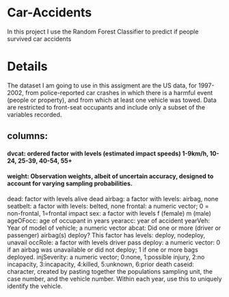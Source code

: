 # Car-Accidents
In this project I use the Random Forest Classifier to predict if people survived car accidents

# Details
The dataset I am going to use in this assigment are the US data, for 1997-2002, from police-reported car crashes in which there is a harmful event (people or property), and from which at least one vehicle was towed. Data are restricted to front-seat occupants and include only a subset of the variables recorded.

## columns:
#### dvcat: ordered factor with levels (estimated impact speeds) 1-9km/h, 10-24, 25-39, 40-54, 55+
#### weight: Observation weights, albeit of uncertain accuracy, designed to account for varying sampling probabilities.

dead: factor with levels alive dead
airbag: a factor with levels: airbag, none
seatbelt: a factor with levels: belted, none
frontal: a numeric vector; 0 = non-frontal, 1=frontal impact
sex: a factor with levels f (female) m (male)
ageOFocc: age of occupant in years
yearacc: year of accident
yearVeh: Year of model of vehicle; a numeric vector
abcat: Did one or more (driver or passenger) airbag(s) deploy? This factor has levels: deploy, nodeploy, unavail
occRole: a factor with levels driver pass
deploy: a numeric vector: 0 if an airbag was unavailable or did not deploy; 1 if one or more bags deployed.
injSeverity: a numeric vector; 0:none, 1:possible injury, 2:no incapacity, 3:incapacity, 4:killed, 5:unknown, 6:prior death
caseid: character, created by pasting together the populations sampling unit, the case number, and the vehicle number. Within each year, use this to uniquely identify 
the vehicle.
